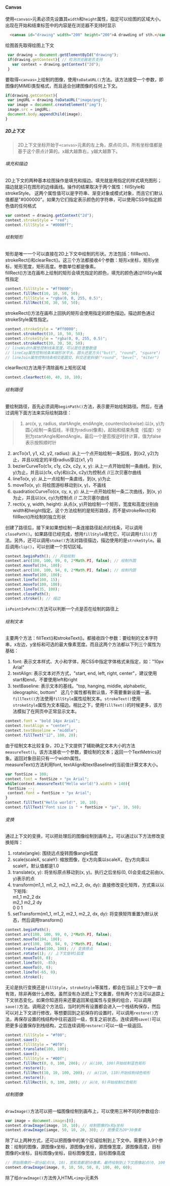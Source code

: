 #### Canvas
使用`<canvas>`元素必须先设置其`width`和`height`属性，指定可以绘图的区域大小。出现在开始和结束标签中的内容是在浏览器不支持时显示
```html
  <canvas id="drawing" width="200" height="200">A drawding of sth.</canvas>
```
绘图首先取得绘图上下文
```javascript
 var drawing = document.getElementById("drawing");
 if(drawing.getContext){ // 检测浏览器是否支持
   var context = drawing.getContext("2d");
 }
```
要取得`<canvas>`上绘制的图像，使用`toDataURL()`方法。该方法接受一个参数，即图像的MIMEl类型格式，而且适合创建图像的任何上下文。
```javascript
if(drawing.getContext){
 var imgURL = drawing.toDataURL("image/png");
 var image = document.createElement("img");
 image.src = imgURL;
 document.body.appendChild(image);
}
```
##### 2D上下文
> 2D上下文坐标开始于`<canvas>`元素的左上角，原点(0,0)。所有坐标值都是基于这个原点计算的。x越大越靠右，y越大越靠下。

###### 填充和描边
2D上下文的两种基本绘图操作是填充和描边。填充就是用指定的样式填充图形；描边就是只在图形的边缘画线。操作的结果取决于两个属性：fillStyle和strokeStyle。 这两个属性值可以是字符串、渐变对象或模式对象，而且它们默认值都是"#000000"。如果为它们指定表示颜色的字符串，可以使用CSS中指定颜色值的任何格式
```javascript
var context = drawing.getContext("2d");
context.strokeStyle = "red";
context.fillStyle = "#0000ff";
```
###### 绘制矩形
矩形是唯一一个可以直接在2D上下文中绘制的形状。方法包括：fillRect()、 strokeRect()和clearRect()。这三个方法都接收4个参数：矩形x坐标，矩形y坐标，矩形宽度，矩形高度。参数单位都是像素。  
fillRect()方法在画布上绘制的矩形会填充指定的颜色，填充的颜色通过fillStyle属性指定
```javascript
context.fillStyle = "#ff0000";
context.fillRect(10, 10, 50, 50);
context.fillStyle = "rgba(0, 0, 255, 0.5)";
context.fillRect(30, 30, 50, 50);
```
strokeRect()方法在画布上回执的矩形会使用指定的颜色描边。描边颜色通过strokeStyle属性指定。
```javascript
context.strokeStyle = "#ff0000";
context.strokeRect(10, 10, 50, 50);
context.strokeStyle = "rgba(0, 0, 255, 0.5)";
context.strokeRect(30, 30, 50, 50);
// lineWidth属性控制线条宽度，可以是任意整数值
// lineCap属性控制线条末端形状平头、圆头还是方头("butt", "round", "square")
// lineJoin属性控制线条相交是圆交、斜交还是斜接("round", "bevel", "miter")
```
clearRect()方法用于清除画布上矩形区域
```javascript
context.clearRect(40, 40, 10, 10);
```
###### 绘制路径
要绘制路径，首先必须调用`beginPath()`方法，表示要开始绘制路径。然后，在通过调用下面方法来实际绘制路径：  
> 1. arc(x, y, radius, startAngle, endAngle, counterclockwise):以(x, y)为圆心绘制一条弧线，半径为radius(像素)，起始和结束角度（弧度）分别为startAngle和endAngle。最后一个是否按逆时针计算，值为false表示按照顺时针  
2. arcTo(x1, y1, x2, y2, radius): 从上一个点开始绘制一条弧线，到(x2, y2)为止，并且以给定的半径radius穿过(x1, y1)  
3. bezierCurveTo(c1x, c1y, c2x, c2y, x, y): 从上一点开始绘制一条曲线，到(x, y)为止，并且以(c1x, c1y)和(c2x, c2y)为控制点 //三次贝塞尔曲线  
4. lineTo(x, y): 从上一点绘制一条直线，到(x, y)为止  
5. moveTo(x, y): 将绘图游标移动到(x, y)，不画线  
6. quadratiocCurveTo(cx, cy, x, y): 从上一点开始绘制一条二次曲线，到(x, y)为止，并且以(cx, cy)为控制点 // 二次贝塞尔曲线  
7. rect(x, y, width, height): 从点(x, y)开始绘制一个矩形，宽度和高度分别由width和height指定。这个方法绘制的是矩形路径，而不是strokeRect()和fillRect()所绘制的独立形状

创建了路径后，接下来如果想绘制一条连接路径起点的线条，可以调用`closePath()`。如果路径已经完成，想用`fillStyle`填充它，可以调用`fill()`方法。另外，还可以调用`stoke()`方法对路径描边，描边使用的是`strokeStyle`。最后调用`clip()`，可以创建一个剪切区域。
```javascript
context.beginPath(); // 开始绘制
context.arc(100, 100, 99, 0, 2*Math.PI, false); // 绘制外圆
context.moveTo(194, 100);
context.arc(100, 100, 94, 0, 2*Math.PI, false); // 绘制内圆
context.moveTo(100, 100);
context.lineTo(100, 15);
context.moveTo(100, 100);
context.lineTo(35, 100);
context.closePath();
context.stroke(); // 描边
```
`isPointInPath()`方法可以判断一个点是否在绘制的路径上
###### 绘制文本  
主要两个方法：fillText()和strokeText()。都接收四个参数：要绘制的文本字符串，x左边，y坐标和可选的最大像素宽度。而且这两个方法都以下列三个属性为基础：  
1. font: 表示文本样式、大小和字体，用CSS中指定字体格式来指定，如："10px Arial"  
2. textAlign: 表示文本对齐方式，"start, end, left, right, center"，建议使用start和end，不要使用left和right  
3. textBaseline: 表示文本的基线。"top, hanging, middle, alphabetic, ideographic, bottom"  
这几个属性都有默认值，不需要重新设置一遍。`fillText()`方法使用`fillStyle`属性绘制文本。`strokeText()`使用`strokeStyle`属性为文本描边。相比之下，使用`fillText()`的时候更多，该方法模拟了在网页中正常显示文本。
```javascript
context.font = "bold 14px Arial";
context.textAlign = "center";
context.textBaseline = "middle";
context.fillText("12", 100, 20);
```
由于绘制文本比较复杂，2D上下文提供了辅助确定文本大小的方法`measureText()`。该方法接收一个参数，要绘制的文本；返回一个TextMetrics对象。返回对象目前只有一个width属性。  
measureText()方法利用font, textAlign和textBaseline的当前值计算文本大小。
```javascript
var fontSize = 100;
context.font = fontSize + "px Arial";
while(context.measureText("Hello world!").width > 140){
 fontSize --;
 context.font = fontSize + "px Arial";
}
context.fillText("Hello world!", 10, 10);
context.fillText("Font size is " + fontSize + "px", 10, 50);
```
###### 变换
通过上下文的变换，可以把处理后的图像绘制到画布上。可以通过以下方法修改变换矩阵：    
1. rotate(angle): 围绕远点旋转图像angle弧度    
2. scale(scaleX, scaleY): 缩放图像，在x方向乘以scaleX，在y方向乘以scaleY。默认值都是1.0    
3. translate(x, y): 将坐标原点移动到(x, y)。执行之后坐标(0, 0)会变成之前由(x, y)表示的点    
4. transform(m1_1, m1_2, m2_1, m2_2, dx, dy): 直接修改变化矩阵，方式乘以以下矩阵:  
m1_1    m2_2    dx  
m2_1    m2_2    dy  
0       0       1  
5. setTransform(m1_1, m1_2, m2_1, m2_2, dx, dy): 将变换矩阵重置为默认状态，然后调用transform()  
```javascript
context.beginPath();
context.arc(100, 100, 99, 0, 2*Math.PI, false);
context.moveTo(194, 100);
context.arc(100, 100, 94, 0, 2*Math.PI, false);
context.translate(100, 100); // 变换原点
context.rotate(1); // 上下文旋转1弧度
context.moveTo(0, 0);
context.lineTo(0, -85);
context.moveTo(0, 0);
context.lineTo(-65, 0);
context.stroke();
```
无论是执行变换还是`fillStyle`，`strokeStyle`等属性，都会在当前上下文中一直有效，除非再做什么修改。虽然没有办法把上下文重置，但有两个方法可以追踪上下文状态变化。如果你知道将来还要返回某组属性与变换的组合，可以调用`save()`方法。调用这个方法后，当时的所有设置都会进入一个栈结构保存，然后可以对上下文进行修改，等想要回到之前保存的设置时，可以调用`restore()`方法，再保存设置的栈结构中往前返回一级，恢复之前状态。连续调用`save()`可以把更多设置保存到栈结构，之后连续调用`restore()`可以一级一级返回。  
```javascript
context.fillStyle = "#f00";
context.save();
context.fillStyle = "#0f0";
context.translate(100, 100);
context.save();
context.fillStyle = "#00f";
context.fillRect(0, 0, 100, 200); // 从(100, 100)开始绘制蓝色矩形
context.restore();
context.fillRect(10, 10, 100, 200); // 从(110, 110)开始绘制绿色矩形
context.restore();
context.fillRect(0, 0, 100, 200); // 从(0, 0)开始绘制红色矩形
```
###### 绘制图像
`drawImage()`方法可以把一幅图像绘制到画布上，可以使用三种不同的参数组合:  
```javascript
var image = document.images[0];
context.drawImage(image, 10, 10); // 绘制图像的x和y坐标
context.drawImage(iamge, 50, 10, 20, 30); // 图像变为20*30像素
```
除了以上两种方式，还可以把图像中的某个区域绘制到上下文中。需要传入9个参数：绘制的图像，源图像x坐标，源图像y坐标，源图像宽度，源图像高度，目标图像的x坐标，目标图像y坐标，目标图像宽度，目标图像高度  
```javascript
// 原始图像的一部分起点(0, 10)，宽和高都是50像素。最终绘制到上下文图像起点(0, 100)，大小为40*60像素
context.drawImage(image, 0, 10, 50, 50, 0, 100, 40, 60); 
```
除了给`drawImage()`方法传入HTML`<img>`元素外
